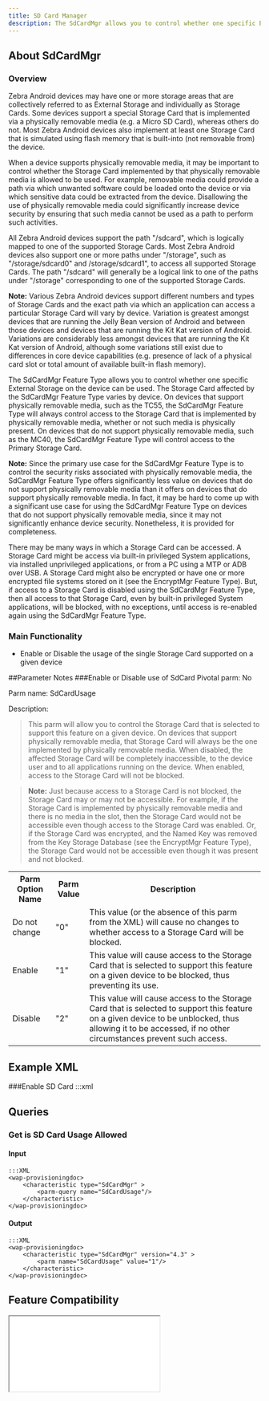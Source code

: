 ```yaml
---
title: SD Card Manager
description: The SdCardMgr allows you to control whether one specific External Storage on the device can be used.
---
```

## About SdCardMgr

### Overview

Zebra Android devices may have one or more storage areas that are collectively referred to as External Storage and individually as Storage Cards. Some devices support a special Storage Card that is implemented via a physically removable media (e.g. a Micro SD Card), whereas others do not. Most Zebra Android devices also implement at least one Storage Card that is simulated using flash memory that is built-into (not removable from) the device.

When a device supports physically removable media, it may be important to control whether the Storage Card implemented by that physically removable media is allowed to be used. For example, removable media could provide a path via which unwanted software could be loaded onto the device or via which sensitive data could be extracted from the device. Disallowing the use of physically removable media could significantly increase device security by ensuring that such media cannot be used as a path to perform such activities.

All Zebra Android devices support the path "/sdcard", which is logically mapped to one of the supported Storage Cards. Most Zebra Android devices also support one or more paths under "/storage", such as "/storage/sdcard0" and /storage/sdcard1", to access all supported Storage Cards. The path "/sdcard" will generally be a logical link to one of the paths under "/storage" corresponding to one of the supported Storage Cards.

**Note:** Various Zebra Android devices support different numbers and types of Storage Cards and the exact path via which an application can access a particular Storage Card will vary by device. Variation is greatest amongst devices that are running the Jelly Bean version of Android and between those devices and devices that are running the Kit Kat version of Android. Variations are considerably less amongst devices that are running the Kit Kat version of Android, although some variations still exist due to differences in core device capabilities (e.g. presence of lack of a physical card slot or total amount of available built-in flash memory).

The SdCardMgr Feature Type allows you to control whether one specific External Storage on the device can be used. The Storage Card affected by the SdCardMgr Feature Type varies by device. On devices that support physically removable media, such as the TC55, the SdCardMgr Feature Type will always control access to the Storage Card that is implemented by physically removable media, whether or not such media is physically present. On devices that do not support physically removable media, such as the MC40, the SdCardMgr Feature Type will control access to the Primary Storage Card.

**Note:** Since the primary use case for the SdCardMgr Feature Type is to control the security risks associated with physically removable media, the SdCardMgr Feature Type offers significantly less value on devices that do not support physically removable media than it offers on devices that do support physically removable media. In fact, it may be hard to come up with a significant use case for using the SdCardMgr Feature Type on devices that do not support physically removable media, since it may not significantly enhance device security.  Nonetheless, it is provided for completeness.

There may be many ways in which a Storage Card can be accessed. A Storage Card might be access via built-in privileged System applications, via installed unprivileged applications, or from a PC using a MTP or ADB over USB. A Storage Card might also be encrypted or have one or more encrypted file systems stored on it (see the EncryptMgr Feature Type).  But, if access to a Storage Card is disabled using the SdCardMgr Feature Type, then all access to that Storage Card, even by built-in privileged System applications, will be blocked, with no exceptions, until access is re-enabled again using the SdCardMgr Feature Type.

### Main Functionality

* Enable or Disable the usage of the single Storage Card supported on a given device

##Parameter Notes
###Enable or Disable use of SdCard
Pivotal parm: No

Parm name: SdCardUsage

Description: 

>This parm will allow you to control the Storage Card that is selected to support this feature on a given device. On devices that support physically removable media, that Storage Card will always be the one implemented by physically removable media. When disabled, the affected Storage Card will be completely inaccessible, to the device user and to all applications running on the device. When enabled, access to the Storage Card will not be blocked.

>**Note:** Just because access to a Storage Card is not blocked, the Storage Card may or may not be accessible. For example, if the Storage Card is implemented by physically removable media and there is no media in the slot, then the Storage Card would not be accessible even though access to the Storage Card was enabled. Or, if the Storage Card was encrypted, and the Named Key was removed from the Key Storage Database (see the EncryptMgr Feature Type), the Storage Card would not be accessible even though it was present and not blocked.

<div class="parm-table">
 <table>
	<tr>
		<th>Parm Option Name</th>
		<th>Parm Value</th>
		<th>Description</th>
	</tr>
  <tr>
    <td>Do not change</td>
    <td>"0"</td>
	<td>This value (or the absence of this parm from the XML) will cause no changes to whether access to a Storage Card will be blocked.</td>
  </tr>
  <tr>
    <td>Enable</td>
    <td>"1"</td>
	<td>This value will cause access to the Storage Card that is selected to support this feature on a given device to be blocked, thus preventing its use.</td>
  </tr>
  <tr>
    <td>Disable</td>
    <td>"2"</td>
	<td>This value will cause access to the Storage Card that is selected to support this feature on a given device to be unblocked, thus allowing it to be accessed, if no other circumstances prevent such access.</td>
  </tr>
</table>
</div>	

## Example XML
###Enable SD Card
	:::xml
	<wap-provisioningdoc>
		<characteristic type="SdCardMgr" version="4.3" >
			<parm name="SdCardUsage" value="1"/>
		</characteristic>
	</wap-provisioningdoc>

## Queries

### Get is SD Card Usage Allowed

#### Input 

    :::XML
    <wap-provisioningdoc>
        <characteristic type="SdCardMgr" >
            <parm-query name="SdCardUsage"/>
        </characteristic>
    </wap-provisioningdoc>

#### Output

    :::XML
    <wap-provisioningdoc>
        <characteristic type="SdCardMgr" version="4.3" >
            <parm name="SdCardUsage" value="1"/>
        </characteristic>
    </wap-provisioningdoc>

## Feature Compatibility

<iframe src="compare.html#mx=4.3&csp=SdCardMgr&os=JB&embed=true"></iframe> 
